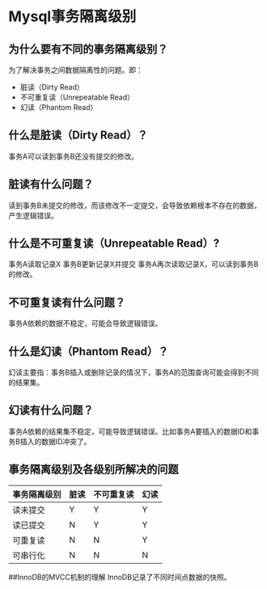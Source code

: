 # Mysql事务隔离级别
## 为什么要有不同的事务隔离级别？
为了解决事务之间数据隔离性的问题。即：
- 脏读（Dirty Read）
- 不可重复读（Unrepeatable Read）
- 幻读（Phantom Read）

## 什么是脏读（Dirty Read）？

事务A可以读到事务B还没有提交的修改。

## 脏读有什么问题？
读到事务B未提交的修改，而该修改不一定提交，会导致依赖根本不存在的数据，产生逻辑错误。

## 什么是不可重复读（Unrepeatable Read）?
事务A读取记录X
事务B更新记录X并提交
事务A再次读取记录X，可以读到事务B的修改。

## 不可重复读有什么问题？
事务A依赖的数据不稳定，可能会导致逻辑错误。

## 什么是幻读（Phantom Read）？
幻读主要指：事务B插入或删除记录的情况下，事务A的范围查询可能会得到不同的结果集。

## 幻读有什么问题？
事务A依赖的结果集不稳定，可能导致逻辑错误。比如事务A要插入的数据ID和事务B插入的数据ID冲突了。

## 事务隔离级别及各级别所解决的问题

| 事务隔离级别 | 脏读 | 不可重复读 | 幻读 |
| -- | -- | -- | -- |
| 读未提交 | Y | Y | Y |
| 读已提交 | N | Y | Y |
| 可重复读 | N | N | Y |
| 可串行化 | N | N | N |

##InnoDB的MVCC机制的理解
InnoDB记录了不同时间点数据的快照。
